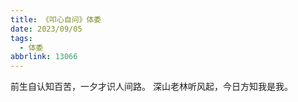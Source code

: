 ```yaml
---
title: 《叩心自问》体委
date: 2023/09/05
tags:
  - 体委
abbrlink: 13066
---
```

前生自认知百苦，一夕才识人间路。
深山老林听风起，今日方知我是我。
